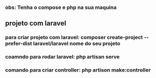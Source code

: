 ### obs: Tenha o compose e php na sua maquina 
## projeto com laravel
### para criar projeto com laravel: composer create-project --prefer-dist laravel/laravel nome do seu projeto
### coamndo para rodar laravel: php artisan serve
### comando para criar controller:  php artison make:controller